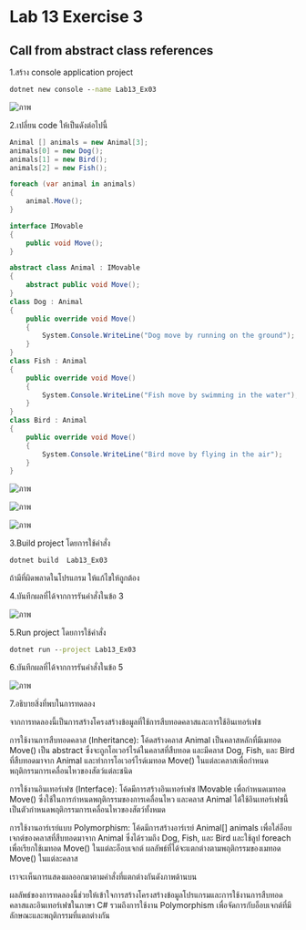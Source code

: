 # Lab 13 Exercise 3

## Call from abstract class references

1.สร้าง console application project

```cmd
dotnet new console --name Lab13_Ex03
```
![ภาพ](https://github.com/AnchisaPhetnoi/03376836-OOP-2566-Lab-13/assets/144197034/42ece336-aba5-4a0c-a162-86ce58f34812)

2.เปลี่ยน code ให้เป็นดังต่อไปนี้

```cs
Animal [] animals = new Animal[3];
animals[0] = new Dog();
animals[1] = new Bird();
animals[2] = new Fish();

foreach (var animal in animals)
{
    animal.Move();
}

interface IMovable
{
    public void Move();
}

abstract class Animal : IMovable
{
    abstract public void Move();
}
class Dog : Animal
{
    public override void Move()
    {
        System.Console.WriteLine("Dog move by running on the ground");
    }
}
class Fish : Animal
{
    public override void Move()
    {
        System.Console.WriteLine("Fish move by swimming in the water");
    }
}
class Bird : Animal
{
    public override void Move()
    {
        System.Console.WriteLine("Bird move by flying in the air");
    }
}

```
![ภาพ](https://github.com/AnchisaPhetnoi/03376836-OOP-2566-Lab-13/assets/144197034/0941c354-ee5d-48af-9e75-52da75bf6c5d)

![ภาพ](https://github.com/AnchisaPhetnoi/03376836-OOP-2566-Lab-13/assets/144197034/012ad924-8c5f-4739-a809-86bae7fbed23)

![ภาพ](https://github.com/AnchisaPhetnoi/03376836-OOP-2566-Lab-13/assets/144197034/a72949c9-1c63-4f58-8408-73a350dad7df)

3.Build project โดยการใช้คำสั่ง

```cmd
dotnet build  Lab13_Ex03
```

ถ้ามีที่ผิดพลาดในโปรแกรม ให้แก้ไขให้ถูกต้อง

4.บันทึกผลที่ได้จากการรันคำสั่งในข้อ 3

![ภาพ](https://github.com/AnchisaPhetnoi/03376836-OOP-2566-Lab-13/assets/144197034/9a4bd92b-1999-4a57-9297-3a6f87639fe5)

5.Run project โดยการใช้คำสั่ง

```cmd
dotnet run --project Lab13_Ex03
```

6.บันทึกผลที่ได้จากการรันคำสั่งในข้อ 5

![ภาพ](https://github.com/AnchisaPhetnoi/03376836-OOP-2566-Lab-13/assets/144197034/aa8ad4a5-753a-46ac-99b9-168706c5963c)

7.อธิบายสิ่งที่พบในการทดลอง

จากการทดลองนี้เป็นการสร้างโครงสร้างข้อมูลที่ใช้การสืบทอดคลาสและการใช้อินเทอร์เฟซ

การใช้งานการสืบทอดคลาส (Inheritance): โค้ดสร้างคลาส Animal เป็นคลาสหลักที่มีเมทอด Move() เป็น abstract ซึ่งจะถูกโอเวอร์ไรด์ในคลาสที่สืบทอด และมีคลาส Dog, Fish, และ Bird ที่สืบทอดมาจาก Animal และทำการโอเวอร์ไรด์เมทอด Move() ในแต่ละคลาสเพื่อกำหนดพฤติกรรมการเคลื่อนไหวของสัตว์แต่ละชนิด

การใช้งานอินเทอร์เฟซ (Interface): โค้ดมีการสร้างอินเทอร์เฟซ IMovable เพื่อกำหนดเมทอด Move() ซึ่งใช้ในการกำหนดพฤติกรรมของการเคลื่อนไหว และคลาส Animal ได้ใช้อินเทอร์เฟซนี้เป็นตัวกำหนดพฤติกรรมการเคลื่อนไหวของสัตว์ทั้งหมด

การใช้งานอาร์เรย์แบบ Polymorphism: โค้ดมีการสร้างอาร์เรย์ Animal[] animals เพื่อใส่อ็อบเจกต์ของคลาสที่สืบทอดมาจาก Animal ซึ่งได้รวมถึง Dog, Fish, และ Bird และใช้ลูป foreach เพื่อเรียกใช้เมทอด Move() ในแต่ละอ็อบเจกต์ ผลลัพธ์ที่ได้จะแตกต่างตามพฤติกรรมของเมทอด Move() ในแต่ละคลาส

เราจะเห็นการแสดงผลออกมาตามคำสั่งที่แตกต่างกันดังภาพด้านบน

ผลลัพธ์ของการทดลองนี้ช่วยให้เข้าใจการสร้างโครงสร้างข้อมูลโปรแกรมและการใช้งานการสืบทอดคลาสและอินเทอร์เฟซในภาษา C# รวมถึงการใช้งาน Polymorphism เพื่อจัดการกับอ็อบเจกต์ที่มีลักษณะและพฤติกรรมที่แตกต่างกัน


